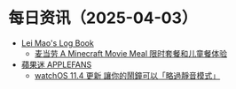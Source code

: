 ﻿# 每日资讯（2025-04-03）

- [Lei Mao's Log Book](https://leimao.github.io/atom.xml)
  - [麦当劳 A Minecraft Movie Meal 限时套餐和儿童餐体验](https://leimao.github.io/essay/Mcdonalds-A-Minecraft-Movie-Meal/)
- [蘋果迷 APPLEFANS](https://applefans.today/feed/)
  - [watchOS 11.4 更新 讓你的鬧鐘可以「略過靜音模式」](https://applefans.today/watchos-11-4/)
